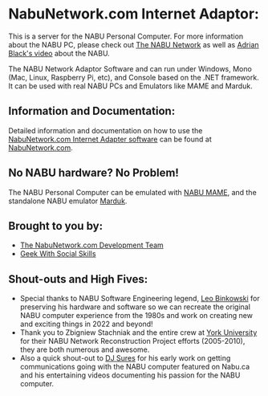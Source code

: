 # NabuNetwork.com Internet Adaptor:

This is a server for the NABU Personal Computer. For more information about the NABU PC, please check out [The NABU Network](https://www.nabunetwork.com)
as well as [Adrian Black's video](https://www.youtube.com/watch?v=HLYjZoShjy0) about the NABU.

The NABU Network Adaptor Software and can run under Windows, Mono (Mac, Linux, Raspberry Pi, etc), and Console based on the .NET framework. It can be used with real NABU PCs and Emulators like MAME and Marduk.

## Information and Documentation:

Detailed information and documentation on how to use the [NabuNetwork.com Internet Adapter software](https://www.nabunetwork.com/resources/nabu-network-internet-adapter-software/) can be found at [NabuNetwork.com](https://www.nabunetwork.com/resources/nabu-network-internet-adapter-software/).

## No NABU hardware? No Problem!

The NABU Personal Computer can be emulated with [NABU MAME](https://gtamp.com/nabu/), and the standalone NABU emulator [Marduk](https://github.com/buricco/marduk).

## Brought to you by:

- [The NabuNetwork.com Development Team](https://nabunetwork.com/about-us/)
- [Geek With Social Skills](https://www.youtube.com/geekwithsocialskills)

## Shout-outs and High Fives:

- Special thanks to NABU Software Engineering legend, [Leo Binkowski](https://www.youtube.com/@leo.binkowski) for preserving his hardware and software so we can recreate the original NABU computer experience from the 1980s and work on creating new and exciting things in 2022 and beyond!
- Thank you to Zbigniew Stachniak and the entire crew at [York University](https://museum.eecs.yorku.ca/nabu) for their NABU Network Reconstruction Project efforts (2005-2010), they are both numerous and awesome.
- Also a quick shout-out to [DJ Sures](https://youtube.com/DJ_Sures) for his early work on getting communications going with the NABU computer featured on Nabu.ca and his entertaining videos documenting his passion for the NABU computer.
